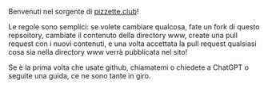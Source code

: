 Benvenuti nel sorgente di [pizzette.club](https://pizzette.club/)!

Le regole sono semplici: se volete cambiare qualcosa, fate un fork di questo repsoitory, cambiate il contenuto della directory www, create una pull request con i nuovi contenuti,
e una volta accettata la pull request qualsiasi cosa sia nella directory www verrà pubblicata nel sito!

Se è la prima volta che usate github, chiamatemi o chiedete a ChatGPT o seguite una guida, ce ne sono tante in giro.
